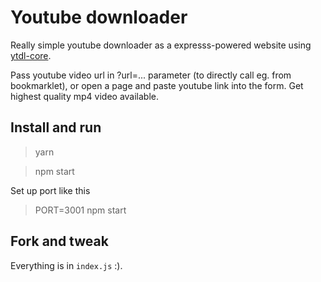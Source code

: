 # Youtube downloader

Really simple youtube downloader as a expresss-powered website using [ytdl-core](https://github.com/fent/node-ytdl-core).

Pass youtube video url in ?url=... parameter (to directly call eg. from bookmarklet), or open a page and paste youtube link into the form. Get highest quality mp4 video available.

## Install and run

> yarn

> npm start

Set up port like this

> PORT=3001 npm start

## Fork and tweak

Everything is in `index.js` :).